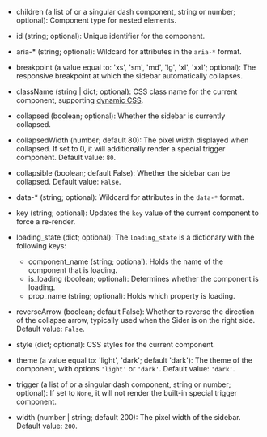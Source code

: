 - children (a list of or a singular dash component, string or number; optional):
    Component type for nested elements.

- id (string; optional):
    Unique identifier for the component.

- aria-* (string; optional):
    Wildcard for attributes in the `aria-*` format.

- breakpoint (a value equal to: 'xs', 'sm', 'md', 'lg', 'xl', 'xxl'; optional):
    The responsive breakpoint at which the sidebar automatically collapses.

- className (string | dict; optional):
    CSS class name for the current component, supporting [dynamic CSS](/advanced-classname).

- collapsed (boolean; optional):
    Whether the sidebar is currently collapsed.

- collapsedWidth (number; default 80):
    The pixel width displayed when collapsed. If set to 0, it will additionally render a special trigger component. Default value: `80`.

- collapsible (boolean; default False):
    Whether the sidebar can be collapsed. Default value: `False`.

- data-* (string; optional):
    Wildcard for attributes in the `data-*` format.

- key (string; optional):
    Updates the `key` value of the current component to force a re-render.

- loading_state (dict; optional):
    The `loading_state` is a dictionary with the following keys:
    - component_name (string; optional):
        Holds the name of the component that is loading.
    - is_loading (boolean; optional):
        Determines whether the component is loading.
    - prop_name (string; optional):
        Holds which property is loading.

- reverseArrow (boolean; default False):
    Whether to reverse the direction of the collapse arrow, typically used when the Sider is on the right side. Default value: `False`.

- style (dict; optional):
    CSS styles for the current component.

- theme (a value equal to: 'light', 'dark'; default 'dark'):
    The theme of the component, with options `'light'` or `'dark'`. Default value: `'dark'`.

- trigger (a list of or a singular dash component, string or number; optional):
    If set to `None`, it will not render the built-in special trigger component.

- width (number | string; default 200):
    The pixel width of the sidebar. Default value: `200`.
